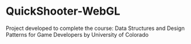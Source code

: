 # QuickShooter-WebGL
Project developed to complete the course: Data Structures and Design Patterns for Game Developers by University of Colorado
